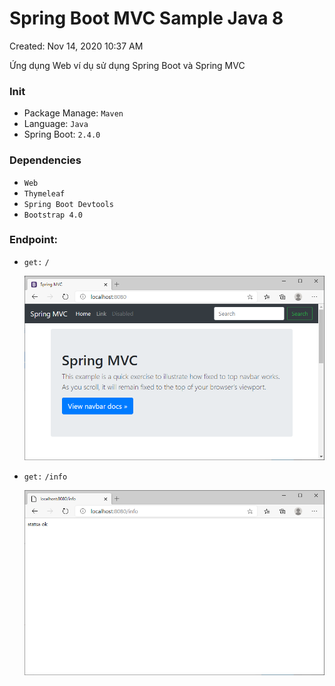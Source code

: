 # Spring Boot MVC Sample Java 8

Created: Nov 14, 2020 10:37 AM

Ứng dụng Web ví dụ sử dụng Spring Boot và Spring MVC

### Init

- Package Manage:  `Maven`
- Language:  `Java`
- Spring Boot:  `2.4.0`

### Dependencies

- `Web`
- `Thymeleaf`
- `Spring Boot Devtools`
- `Bootstrap 4.0`

### Endpoint:

- `get:`  `/`

    ![Spring%20Boot%20MVC%20Sample%20Java%208%2013e85c6133a44769b212b17989c00e64/Untitled.png](Spring%20Boot%20MVC%20Sample%20Java%208%2013e85c6133a44769b212b17989c00e64/Untitled.png)

- `get:`  `/info`

    ![Spring%20Boot%20MVC%20Sample%20Java%208%2013e85c6133a44769b212b17989c00e64/Untitled%201.png](Spring%20Boot%20MVC%20Sample%20Java%208%2013e85c6133a44769b212b17989c00e64/Untitled%201.png)